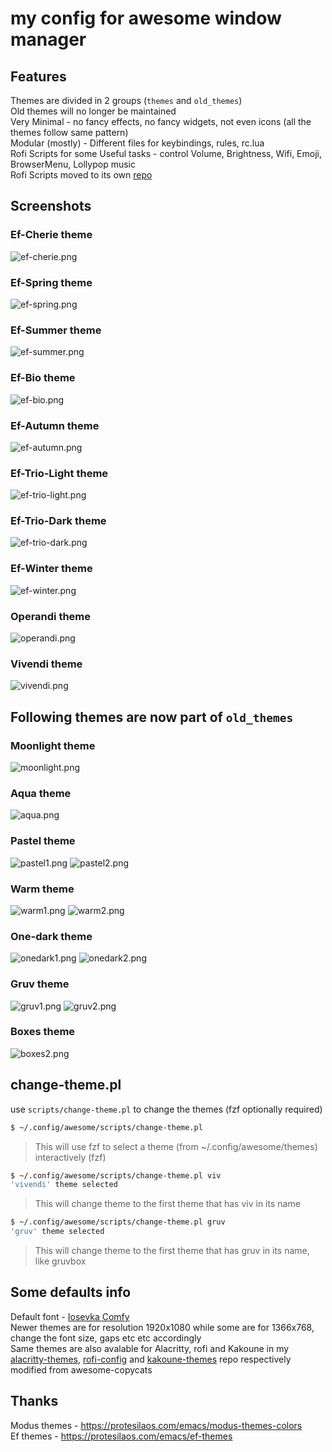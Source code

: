 # my config for awesome window manager

## Features
Themes are divided in 2 groups (`themes` and `old_themes`)  
Old themes will no longer be maintained  
Very Minimal - no fancy effects, no fancy widgets, not even icons (all the themes follow same pattern)  
Modular (mostly) - Different files for keybindings, rules, rc.lua  
Rofi Scripts for some Useful tasks - control Volume, Brightness, Wifi, Emoji, BrowserMenu, Lollypop music  
Rofi Scripts moved to its own [repo](https://github.com/anhsirk0/rofi-config)  

## Screenshots
### Ef-Cherie theme
![ef-cherie.png](https://i.postimg.cc/1tR0GwsQ/ef-cherie.png)

### Ef-Spring theme
![ef-spring.png](https://i.postimg.cc/ZqxFvVkH/ef-spring.png)

### Ef-Summer theme
![ef-summer.png](https://i.postimg.cc/QdWfCQxY/ef-summer.png)

### Ef-Bio theme
![ef-bio.png](https://i.postimg.cc/bJ6x3rw2/ef-bio.png)

### Ef-Autumn theme
![ef-autumn.png](https://i.postimg.cc/TwPmLxJ2/ef-autumn.png)

### Ef-Trio-Light theme
![ef-trio-light.png](https://i.postimg.cc/TY17MM86/ef-trio-light.png)

### Ef-Trio-Dark theme
![ef-trio-dark.png](https://i.postimg.cc/PJ3SpKw9/ef-trio-dark.png)

### Ef-Winter theme
![ef-winter.png](https://i.postimg.cc/XNQHzNzL/ef-winter.png)

### Operandi theme
![operandi.png](https://i.postimg.cc/W1tQnqp0/operandi.png)

### Vivendi theme
![vivendi.png](https://i.postimg.cc/y852r6Wt/vivendi.png)

## Following themes are now part of `old_themes`
### Moonlight theme
![moonlight.png](https://i.postimg.cc/bJqgm404/moonlight.png)

### Aqua theme
![aqua.png](https://i.postimg.cc/654rf9Jy/aqua.png)

### Pastel theme
![pastel1.png](https://i.postimg.cc/Tw8Mh26g/pastel1.png)
![pastel2.png](https://i.postimg.cc/SQfFNptY/pastel2.png)

### Warm theme
![warm1.png](https://i.postimg.cc/qq0PXmg7/warm1.png)
![warm2.png](https://i.postimg.cc/025gzHLW/warm2.png)

### One-dark theme
![onedark1.png](https://i.postimg.cc/3wvzMMvR/onedark1.png)
![onedark2.png](https://i.postimg.cc/1XHLWpNr/onedark2.png)

### Gruv theme
![gruv1.png](https://i.postimg.cc/FK3CWjMk/gruv1.png)
![gruv2.png](https://i.postimg.cc/d19HvJtq/gruv2.png)

### Boxes theme
![boxes2.png](https://i.postimg.cc/sgFpntsK/boxes2.png)

## change-theme.pl
use `scripts/change-theme.pl` to change the themes (fzf optionally required)
```bash
$ ~/.config/awesome/scripts/change-theme.pl 
```
> This will use fzf to select a theme (from ~/.config/awesome/themes) interactively (fzf)
```bash
$ ~/.config/awesome/scripts/change-theme.pl viv
'vivendi' theme selected
```
> This will change theme to the first theme that has viv in its name
```bash
$ ~/.config/awesome/scripts/change-theme.pl gruv
'gruv' theme selected
```
> This will change theme to the first theme that has gruv in its name, like gruvbox

## Some defaults info
Default font - [Iosevka Comfy](https://gitlab.com/protesilaos/iosevka-comfy)  
Newer themes are for resolution 1920x1080 while some are for 1366x768, change the font size, gaps etc etc accordingly  
Same themes are also avalable for Alacritty, rofi and Kakoune in my [alacritty-themes](https://github.com/anhsirk0/alacritty-themes), [rofi-config](https://github.com/anhsirk0/rofi-config) and [kakoune-themes](https://github.com/anhsirk0/kakoune-themes) repo respectively  
modified from awesome-copycats

## Thanks
Modus themes - https://protesilaos.com/emacs/modus-themes-colors  
Ef themes - https://protesilaos.com/emacs/ef-themes  
